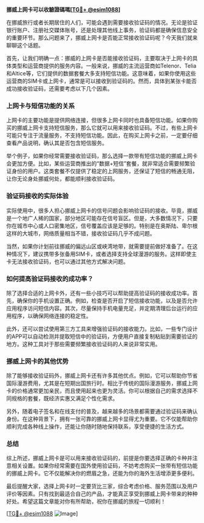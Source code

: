 **挪威上网卡可以收驗證碼嗎[[TG💪+ @esim1088](https://t.me/s/esim1088)]**

在挪威旅行或者长期居住的人们，可能会遇到需要接收验证码的情况。无论是验证银行账户、注册社交媒体账号，还是处理其他线上事务，验证码都是确保信息安全的重要环节。那么问题来了，挪威上网卡是否能正常接收验证码呢？今天我们就来聊聊这个话题。

首先，让我们明确一点：挪威的上网卡是否能接收验证码，主要取决于上网卡的具体类型和运营商提供的服务内容。一般来说，挪威的主流运营商如Telenor、Telia和Altice等，它们提供的数据套餐大多支持短信功能。这意味着，如果你使用这些运营商的SIM卡或上网卡，通常是可以接收到验证码的。然而，具体到某张卡能否成功接收验证码，还需要考虑以下几个因素。

### 上网卡与短信功能的关系

上网卡的主要功能是提供网络连接，但很多上网卡同时也具备短信功能。如果你购买的挪威上网卡支持短信服务，那么它就可以用来接收验证码。不过，有些上网卡可能只专注于流量服务，不支持短信功能。因此，在购买上网卡之前，一定要仔细查看产品说明，确认其是否包含短信服务。

举个例子，如果你经常需要接收验证码，那么选择一款带有短信功能的挪威上网卡会更加方便。比如，某些运营商推出的“数据+短信”套餐，就非常适合需要频繁验证身份的用户。这类套餐不仅提供了稳定的上网服务，还保证了短信的畅通无阻，让你无论身处挪威何处，都能顺利接收验证码。

### 验证码接收的实际体验

实际使用中，很多人担心挪威上网卡的信号问题会影响验证码的接收。毕竟，挪威是一个地广人稀的国家，部分地区可能存在信号盲区。但是，大多数情况下，只要你在城市中心或人口密集地区，信号覆盖应该是足够的。特别是在奥斯陆、卑尔根这样的大城市，网络质量相当不错，接收验证码几乎不成问题。

当然，如果你计划前往挪威的偏远山区或峡湾地带，就需要提前做好准备了。在这种情况下，建议携带多张备用SIM卡，或者选择支持全球漫游的服务。这样即使主卡无法接收验证码，也可以通过其他方式解决问题。

### 如何提高验证码接收的成功率？

除了选择合适的上网卡外，还有一些小技巧可以帮助提高验证码的接收成功率。首先，确保你的手机设置正确。例如，检查是否开启了短信接收功能，以及是否允许应用程序访问短信内容。其次，尽量保持手机电量充足，并定期清理后台运行的应用程序，以确保网络连接的稳定性。

此外，还可以尝试使用第三方工具来增强验证码的接收能力。比如，一些专门设计的APP可以自动检测并提取短信中的验证码，方便用户直接复制粘贴到需要验证的地方。这种工具对于那些需要频繁接收验证码的人来说非常实用。

### 挪威上网卡的其他优势

除了能够接收验证码外，挪威上网卡还有许多其他优点。例如，它可以帮助你节省国际漫游费用，尤其是在短期出国旅行时。相比于传统的国际漫游服务，挪威上网卡的价格通常更加亲民，而且使用起来也更为灵活。你可以根据自己的需求选择不同规格的套餐，既经济实惠又满足个性化需求。

另外，随着电子签名和在线支付的普及，越来越多的场景都需要通过验证码来确认身份。在这种背景下，拥有一张可靠的挪威上网卡显得尤为重要。它不仅能帮助你顺利完成各种线上操作，还能让你随时随地保持联系，享受便捷的生活方式。

### 总结

综上所述，挪威上网卡是可以用来接收验证码的，前提是你要选择正确的卡种并注意相关设置。如果你经常需要在国外使用验证码，不妨考虑购买一张带有短信功能的挪威上网卡。它不仅能解决你的燃眉之急，还能为你的海外生活增添更多便利。

最后提醒大家，选择上网卡时一定要货比三家，综合考虑价格、服务范围以及用户评价等因素。只有找到最适合自己的产品，才能真正享受到挪威上网卡带来的种种好处。希望这篇文章能对你有所帮助，祝你在挪威的旅程一切顺利！

[[TG💪+ @esim1088](https://t.me/s/esim1088) ![Image](https://i.postimg.cc/4NQfJmqS/Snipaste-2025-05-13-00-14-12.png)]